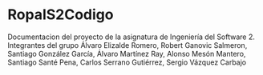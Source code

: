 # RopaIS2Codigo
Documentacion del proyecto de la asignatura de Ingeniería del Software 2. Integrantes del grupo Álvaro Elizalde Romero, Robert Ganovic Salmeron, Santiago González García, Álvaro Martínez Ray, Alonso Mesón Mantero, Santiago Santé Pena, Carlos Serrano Gutiérrez, Sergio Vázquez Carbajo

